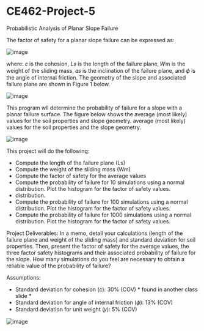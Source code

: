 # CE462-Project-5
Probabilistic Analysis of Planar Slope Failure

The factor of safety for a planar slope failure can be expressed as:

![image](https://github.com/JessikaSolleder/CE462-Project-5/assets/156147848/8950938e-b493-4f7f-ac0b-6e261ec89657)

where: 𝑐 is the cohesion, 𝐿𝑠 is the length of the failure plane, 𝑊m is the weight of the
sliding mass, 𝛼𝑠 is the inclination of the failure plane, and 𝜙 is the angle of internal
friction. The geometry of the slope and associated failure plane are shown in Figure 1
below.

![image](https://github.com/JessikaSolleder/CE462-Project-5/assets/156147848/f602d938-de3e-4099-809f-ba68757197e6)

This program wll determine the probability of failure for a slope with a planar failure surface.
The figure below shows the average (most likely) values for the soil properties and slope geometry.
average (most likely) values for the soil properties and the slope geometry.

![image](https://github.com/JessikaSolleder/CE462-Project-5/assets/156147848/aac787e8-964a-4b0b-b3c1-632ebfd612b5)

This project will do the following:
- Compute the length of the failure plane (Ls)
- Compute the weight of the sliding mass (Wm)
- Compute the factor of safety for the average values
- Compute the probability of failure for 10 simulations using a normal distribution. Plot the histogram for the factor of safety values.
- distribution. 
- Compute the probability of failure for 100 simulations using a normal distribution. Plot the histogram for the factor of safety values.
- Compute the probability of failure for 1000 simulations using a normal distribution. Plot the histogram for the factor of safety values.

Project Deliverables:
In a memo, detail your calculations (length of the failure plane and weight of the sliding
mass) and standard deviation for soil properties. Then, present the factor of safety for
the average values, the three factor safety histograms and their associated probability
of failure for the slope. How many simulations do you feel are necessary to obtain a
reliable value of the probability of failure?

Assumptions:
- Standard deviation for cohesion (c): 30% (COV) * found in another class slide *
- Standard deviation for angle of internal friction (𝜙): 13% (COV)
- Standard deviation for unit weight (𝛾): 5% (COV)

![image](https://github.com/JessikaSolleder/CE462-Project-5/assets/156147848/c40a9ed7-c669-4458-a592-467c47723715)

